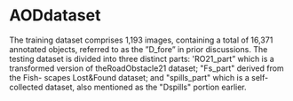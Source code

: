 # AODdataset

The training dataset comprises 1,193 images, containing a total of 16,371 annotated objects, referred to as the ”D_fore” in prior discussions. 
The testing dataset is divided into three distinct parts: 'RO21_part” which is a transformed version of theRoadObstacle21 dataset; "Fs_part" derived from the Fish-
scapes Lost&Found dataset; and "spills_part" which is a self-collected dataset, also mentioned as the "Dspills" portion earlier. 
